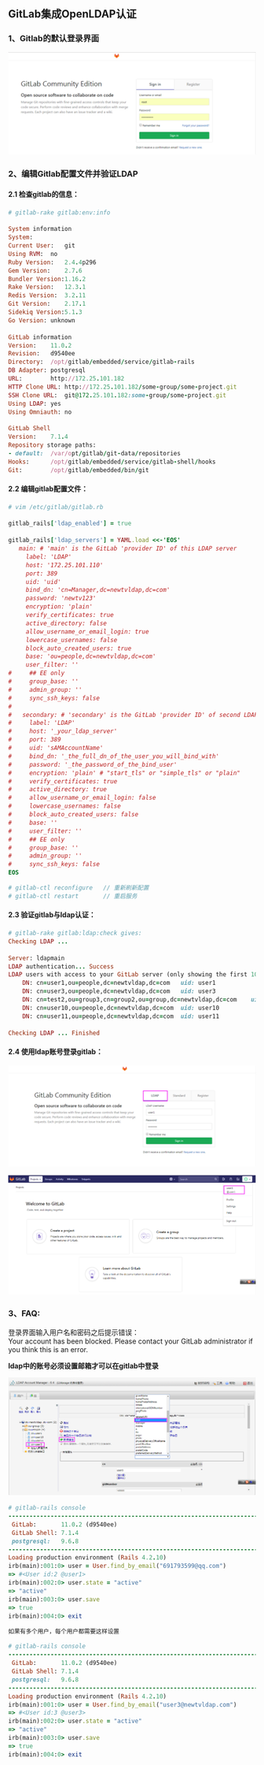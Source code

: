 ## GitLab集成OpenLDAP认证

### 1、Gitlab的默认登录界面

![](https://github.com/ZongYuWang/image/blob/master/GitLab/LDAP_GitLab/Gitlab_page.png)      

### 2、编辑Gitlab配置文件并验证LDAP

#### 2.1 检查gitlab的信息：
```ruby
# gitlab-rake gitlab:env:info

System information
System:		
Current User:	git
Using RVM:	no
Ruby Version:	2.4.4p296
Gem Version:	2.7.6
Bundler Version:1.16.2
Rake Version:	12.3.1
Redis Version:	3.2.11
Git Version:	2.17.1
Sidekiq Version:5.1.3
Go Version:	unknown

GitLab information
Version:	11.0.2
Revision:	d9540ee
Directory:	/opt/gitlab/embedded/service/gitlab-rails
DB Adapter:	postgresql
URL:		http://172.25.101.182
HTTP Clone URL:	http://172.25.101.182/some-group/some-project.git
SSH Clone URL:	git@172.25.101.182:some-group/some-project.git
Using LDAP:	yes
Using Omniauth:	no

GitLab Shell
Version:	7.1.4
Repository storage paths:
- default: 	/var/opt/gitlab/git-data/repositories
Hooks:		/opt/gitlab/embedded/service/gitlab-shell/hooks
Git:		/opt/gitlab/embedded/bin/git

```

#### 2.2 编辑gitlab配置文件：

```ruby
# vim /etc/gitlab/gitlab.rb

gitlab_rails['ldap_enabled'] = true

gitlab_rails['ldap_servers'] = YAML.load <<-'EOS'
   main: # 'main' is the GitLab 'provider ID' of this LDAP server
     label: 'LDAP'
     host: '172.25.101.110'
     port: 389
     uid: 'uid'
     bind_dn: 'cn=Manager,dc=newtvldap,dc=com'
     password: 'newtv123'
     encryption: 'plain'
     verify_certificates: true
     active_directory: false
     allow_username_or_email_login: true
     lowercase_usernames: false
     block_auto_created_users: true
     base: 'ou=people,dc=newtvldap,dc=com'
     user_filter: ''
#     ## EE only
#     group_base: ''
#     admin_group: ''
#     sync_ssh_keys: false
#
#   secondary: # 'secondary' is the GitLab 'provider ID' of second LDAP server
#     label: 'LDAP'
#     host: '_your_ldap_server'
#     port: 389
#     uid: 'sAMAccountName'
#     bind_dn: '_the_full_dn_of_the_user_you_will_bind_with'
#     password: '_the_password_of_the_bind_user'
#     encryption: 'plain' # "start_tls" or "simple_tls" or "plain"
#     verify_certificates: true
#     active_directory: true
#     allow_username_or_email_login: false
#     lowercase_usernames: false
#     block_auto_created_users: false
#     base: ''
#     user_filter: ''
#     ## EE only
#     group_base: ''
#     admin_group: ''
#     sync_ssh_keys: false
EOS

```
```ruby
# gitlab-ctl reconfigure   // 重新刷新配置
# gitlab-ctl restart       // 重启服务
```

#### 2.3 验证gitlab与ldap认证：
```ruby
# gitlab-rake gitlab:ldap:check gives:
Checking LDAP ...

Server: ldapmain
LDAP authentication... Success
LDAP users with access to your GitLab server (only showing the first 100 results)
	DN: cn=user1,ou=people,dc=newtvldap,dc=com	 uid: user1
	DN: cn=user3,ou=people,dc=newtvldap,dc=com	 uid: user3
	DN: cn=test2,ou=group3,cn=group2,ou=group,dc=newtvldap,dc=com	 uid: test2
	DN: cn=user10,ou=people,dc=newtvldap,dc=com	 uid: user10
	DN: cn=user11,ou=people,dc=newtvldap,dc=com	 uid: user11

Checking LDAP ... Finished

```

#### 2.4 使用ldap账号登录gitlab：
![](https://github.com/ZongYuWang/image/blob/master/GitLab/LDAP_GitLab/LDAP_Gitlab1.png)       


![](https://github.com/ZongYuWang/image/blob/master/GitLab/LDAP_GitLab/LDAP_Gitlab.png)    


### 3、FAQ:

登录界面输入用户名和密码之后提示错误：           
Your account has been blocked. Please contact your GitLab administrator if you think this is an error.

**ldap中的账号必须设置邮箱才可以在gitlab中登录**

![](https://github.com/ZongYuWang/image/blob/master/GitLab/LDAP_GitLab/LDAP_Mail.png)   

```ruby
# gitlab-rails console
-------------------------------------------------------------------------------------
 GitLab:       11.0.2 (d9540ee)
 GitLab Shell: 7.1.4
 postgresql:   9.6.8
-------------------------------------------------------------------------------------
Loading production environment (Rails 4.2.10)
irb(main):001:0> user = User.find_by_email("691793599@qq.com")
=> #<User id:2 @user1>
irb(main):002:0> user.state = "active"
=> "active"
irb(main):003:0> user.save
=> true
irb(main):004:0> exit

```
`如果有多个用户，每个用户都需要这样设置`
```ruby
# gitlab-rails console
-------------------------------------------------------------------------------------
 GitLab:       11.0.2 (d9540ee)
 GitLab Shell: 7.1.4
 postgresql:   9.6.8
-------------------------------------------------------------------------------------
Loading production environment (Rails 4.2.10)
irb(main):001:0> user = User.find_by_email("user3@newtvldap.com")
=> #<User id:3 @user3>
irb(main):002:0> user.state = "active"
=> "active"
irb(main):003:0> user.save
=> true
irb(main):004:0> exit

```